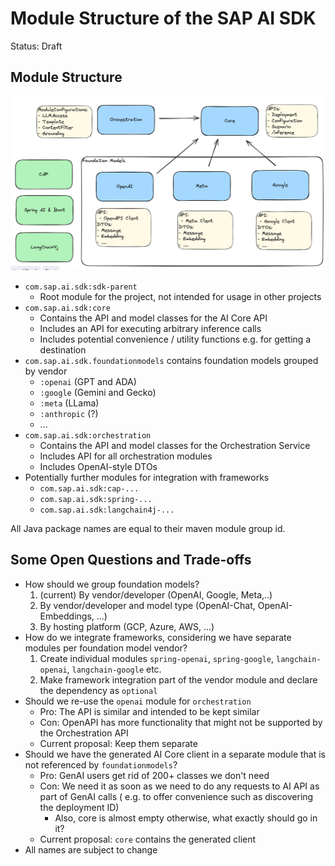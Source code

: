 # Module Structure of the SAP AI SDK

Status: Draft

## Module Structure

![img.png](./images/img.png)

* `com.sap.ai.sdk:sdk-parent`
  * Root module for the project, not intended for usage in other projects
* `com.sap.ai.sdk:core`
  * Contains the API and model classes for the AI Core API
  * Includes an API for executing arbitrary inference calls
  * Includes potential convenience / utility functions e.g. for getting a destination
* `com.sap.ai.sdk.foundationmodels` contains foundation models grouped by vendor
  * `:openai` (GPT and ADA)
  * `:google` (Gemini and Gecko)
  * `:meta` (LLama)
  * `:anthropic` (?)
  * ...
* `com.sap.ai.sdk:orchestration`
  * Contains the API and model classes for the Orchestration Service
  * Includes API for all orchestration modules
  * Includes OpenAI-style DTOs
* Potentially further modules for integration with frameworks
  * `com.sap.ai.sdk:cap-...`
  * `com.sap.ai.sdk:spring-...`
  * `com.sap.ai.sdk:langchain4j-...`
  
All Java package names are equal to their maven module group id.

## Some Open Questions and Trade-offs

* How should we group foundation models?
  1. (current) By vendor/developer (OpenAI, Google, Meta,..)
  2. By vendor/developer and model type (OpenAI-Chat, OpenAI-Embeddings, ...)
  3. By hosting platform (GCP, Azure, AWS, ...)
* How do we integrate frameworks, considering we have separate modules per foundation model vendor?
  1. Create individual modules `spring-openai`, `spring-google`, `langchain-openai`, `langchain-google` etc.
  2. Make framework integration part of the vendor module and declare the dependency as `optional`
* Should we re-use the `openai` module for `orchestration`
  * Pro: The API is similar and intended to be kept similar
  * Con: OpenAPI has more functionality that might not be supported by the Orchestration API
  * Current proposal: Keep them separate
* Should we have the generated AI Core client in a separate module that is not referenced by `foundationmodels`?
  * Pro: GenAI users get rid of 200+ classes we don't need
  * Con: We need it as soon as we need to do any requests to AI API as part of GenAI calls ( e.g. to offer convenience such as discovering the deployment ID)
    * Also, core is almost empty otherwise, what exactly should go in it?
  * Current proposal: `core` contains the generated client
* All names are subject to change